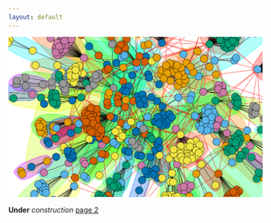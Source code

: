 ```yaml
---
layout: default
---
```


![alt text](/img/cool_random_network.png "")


**Under** _construction_
[page 2](second.md)

#
#
